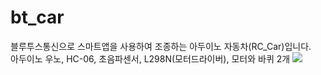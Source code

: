 # bt_car
블루투스통신으로 스마트앱을 사용하여 조종하는 아두이노 자동차(RC_Car)입니다.<br>
아두이노 우노, HC-06, 초음파센서, L298N(모터드라이버), 모터와 바퀴 2개
<img src="sugu2000.cafe24.com/bgdokdo2.png" />
